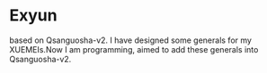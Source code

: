 # Exyun
based on Qsanguosha-v2. I have designed some generals for my XUEMEIs.Now I am programming, aimed to add these generals into Qsanguosha-v2.

